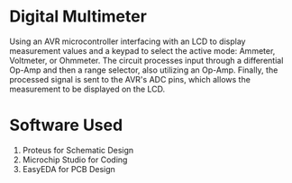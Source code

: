 # Digital Multimeter
Using an AVR microcontroller interfacing with an LCD to display measurement values and a keypad to select the active mode: Ammeter, Voltmeter, or Ohmmeter. The circuit processes input through a differential Op-Amp and then a range selector, also utilizing an Op-Amp. Finally, the processed signal is sent to the AVR's ADC pins, which allows the measurement to be displayed on the LCD.
# Software Used
1. Proteus for Schematic Design
2. Microchip Studio for Coding
3. EasyEDA for PCB Design

